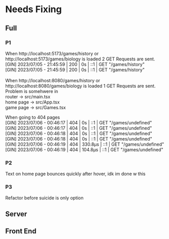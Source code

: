 # Needs Fixing 
## Full
### P1  
When http://localhost:5173/games/history or http://localhost:5173/games/biology is loaded 2 GET Requests are sent. \
[GIN] 2023/07/05 - 21:45:59 | 200 |            0s |             ::1 | GET      "/games/history" \
[GIN] 2023/07/05 - 21:45:59 | 200 |            0s |             ::1 | GET      "/games/history" \
 \
When http://localhost:8080/games/history or http://localhost:8080/games/biology is loaded 1 GET Requests are sent. \
Problem is somehwere in  \
router -> src/main.tsx \
home page -> src/App.tsx \
game page -> src/Games.tsx 

When going to 404 pages  
[GIN] 2023/07/06 - 00:46:17 | 404 |            0s |             ::1 | GET      "/games/undefined" \
[GIN] 2023/07/06 - 00:46:17 | 404 |            0s |             ::1 | GET      "/games/undefined" \
[GIN] 2023/07/06 - 00:46:18 | 404 |            0s |             ::1 | GET      "/games/undefined" \
[GIN] 2023/07/06 - 00:46:18 | 404 |            0s |             ::1 | GET      "/games/undefined" \
[GIN] 2023/07/06 - 00:46:19 | 404 |       330.8µs |             ::1 | GET      "/games/undefined" \
[GIN] 2023/07/06 - 00:46:19 | 404 |       104.8µs |             ::1 | GET      "/games/undefined" 


### P2 
Text on home page bounces quickly after hover, idk im done w this 

### P3
Refactor before suicide is only option
## Server

## Front End
